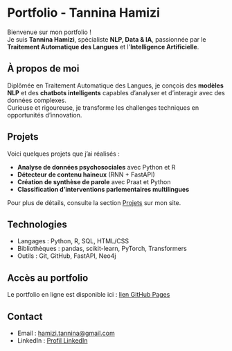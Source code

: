 # Portfolio - Tannina Hamizi

Bienvenue sur mon portfolio !  
Je suis **Tannina Hamizi**, spécialiste **NLP, Data & IA**, passionnée par le **Traitement Automatique des Langues** et l'**Intelligence Artificielle**.

## À propos de moi
Diplômée en Traitement Automatique des Langues, je conçois des **modèles NLP** et des **chatbots intelligents** capables d’analyser et d’interagir avec des données complexes.  
Curieuse et rigoureuse, je transforme les challenges techniques en opportunités d’innovation.

## Projets
Voici quelques projets que j’ai réalisés :  
- **Analyse de données psychosociales** avec Python et R  
- **Détecteur de contenu haineux** (RNN + FastAPI)  
- **Création de synthèse de parole** avec Praat et Python  
- **Classification d’interventions parlementaires multilingues**  

Pour plus de détails, consulte la section [Projets](https://tanninaham.github.io/Portfolio_NLP/#projets) sur mon site.

## Technologies
- Langages : Python, R, SQL, HTML/CSS  
- Bibliothèques : pandas, scikit-learn, PyTorch, Transformers  
- Outils : Git, GitHub, FastAPI, Neo4j  

## Accès au portfolio
Le portfolio en ligne est disponible ici : [lien GitHub Pages](https://tanninaham.github.io/Portfolio_NLP/)

## Contact
- Email : hamizi.tannina@gmail.com 
- LinkedIn : [Profil LinkedIn](https://www.linkedin.com/in/tannina-hamizi)

